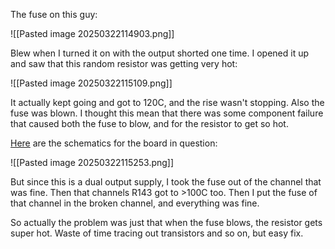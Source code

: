 
The fuse on this guy:

![[Pasted image 20250322114903.png]]

Blew when I turned it on with the output shorted one time. I opened it up and saw that this random resistor was getting very hot:

![[Pasted image 20250322115109.png]]

It actually kept going and got to 120C, and the rise wasn't stopping. Also the fuse was blown. I thought this mean that there was some component failure that caused both the fuse to blow, and for the resistor to get so hot. 

[Here](https://www.davmar.org/pdf/LambdaLPD.pdf) are the schematics for the board in question:

![[Pasted image 20250322115253.png]]

But since this is a dual output supply, I took the fuse out of the channel that was fine. Then that channels R143 got to >100C too. Then I put the fuse of that channel in the broken channel, and everything was fine.

So actually the problem was just that when the fuse blows, the resistor gets super hot. Waste of time tracing out transistors and so on, but easy fix.